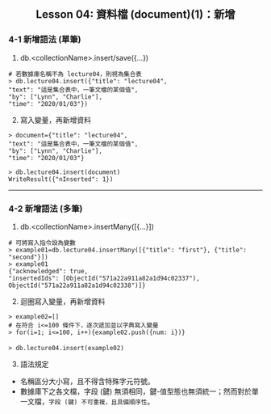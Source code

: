 <h2 align="center">Lesson 04: 資料檔 (document)(1)：新增</h2>

### 4-1 新增語法 (單筆)
1. db.\<collectionName>.insert/save({...})
```
# 若數據庫名稱不為 lecture04，則視為集合表
> db.lecture04.insert({"title": "lecture04",
"text": "這是集合表中，一筆文檔的某個值",
"by": ["Lynn", "Charlie"],
"time": "2020/01/03"})
```

2. 寫入變量，再新增資料
```
> document={"title": "lecture04",
"text": "這是集合表中，一筆文檔的某個值",
"by": ["Lynn", "Charlie"],
"time": "2020/01/03"}

> db.lecture04.insert(document)
WriteResult({"nInserted": 1})
```

---
### 4-2 新增語法 (多筆)
1. db.\<collectionName>.insertMany([{...}])
```
# 可將寫入指令設為變數
> example01=db.lecture04.insertMany([{"title": "first"}, {"title": "second"}])
> example01
{"acknowledged": true,
"insertedIds": [ObjectId("571a22a911a82a1d94c02337"),
ObjectId("571a22a911a82a1d94c02338")]}
```

2. 迴圈寫入變量，再新增資料
```
> example02=[]
# 在符合 i<=100 條件下，逐次遞加並以字典寫入變量
> for(i=1; i<=100, i++){example02.push({num: i})}
　
> db.lecture04.insert(example02)
```

3. 語法規定
- 名稱區分大小寫，且不得含特殊字元符號。
- 數據庫下之各文檔，字段 (鍵) 無須相同，鍵-值型態也無須統一；然而對於單一文檔，`字段 (鍵) 不可重複，且具備順序性`。

